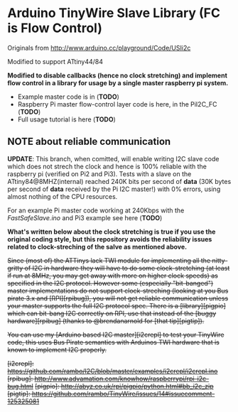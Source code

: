 # Arduino TinyWire Slave Library (FC is Flow Control)

Originals from <http://www.arduino.cc/playground/Code/USIi2c>

Modified to support ATtiny44/84

__Modified to disable callbacks (hence no clock stretching) and implement flow control in a library for usage by a single master raspberry pi system.__

* Example master code is in (**TODO**)
* Raspberry Pi master flow-control layer code is here, in the PiI2C_FC (**TODO**)
* Full usage tutorial is here (**TODO**)

## NOTE about reliable communication

__UPDATE__: This branch, when comitted, will enable writing I2C slave code which does not strech the clock and hence is 100% reliable with the raspberry pi (verified on Pi2 and Pi3). Tests with a slave on the ATtiny84@8MHZ(internal) reached 240K bits per second of __data__ (30K bytes per second of __data__ received by the Pi I2C master!) with 0% errors, using almost nothing of the CPU resources.

For an example Pi master code working at 240Kbps with the *FastSafeSlave.ino* and Pi3 example see here (**TODO**)

__What's written below about the clock stretching is true if you use the original coding style, but this repository avoids the reliability issues related to clock-streching of the salve as mentioned above.__

~~Since (most of) the ATTinys lack TWI module for implementing all the nitty-gritty of I2C in hardware
they will have to do some clock-stretching (at least if run at 8MHz, you may get away with more on higher clock speeds)
as specified in the I2C protocol. However some (especially "bit-banged") master implementations do not
support clock-streching (looking at you Bus pirate 3.x and [RPI][rpibug]), you will not get reliable communication
unless your master supports the full I2C protocol spec. There is a [library][pigpio] which can bit-bang I2C correctly on RPI, use that instead of the [buggy hardware][rpibug] (thanks to @brendanarnold for [that tip][pigtip]).~~

~~You can use my [Arduino based I2C master][i2crepl] to test your TinyWire code, this uses Bus Pirate semantics
with Arduinos TWI hardware that is known to implement I2C properly.~~

~~[i2crepl]: https://github.com/rambo/I2C/blob/master/examples/i2crepl/i2crepl.ino~~
~~[rpibug]: http://www.advamation.com/knowhow/raspberrypi/rpi-i2c-bug.html~~
~~[pigpio]: http://abyz.co.uk/rpi/pigpio/python.html#bb_i2c_zip~~
~~[pigtip]: https://github.com/rambo/TinyWire/issues/14#issuecomment-125325081~~

